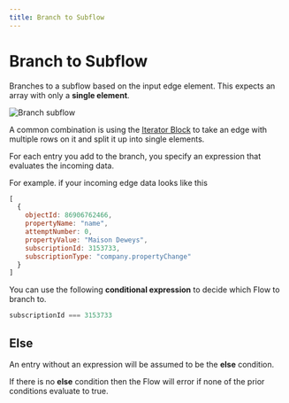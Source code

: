```yaml
---
title: Branch to Subflow
---
```


# Branch to Subflow

Branches to a subflow based on the input edge element. This expects an array with only a **single element**.

![Branch subflow](block-branch-subflow.png#width=800)

A common combination is using the [Iterator Block](Iterator.md) to
take an edge with multiple rows on it and split it up into single elements.

For each entry you add to the branch, you specify an expression that evaluates the incoming data.

For example. if your incoming edge data looks like this

```javascript
[
  {
    objectId: 86906762466,
    propertyName: "name",
    attemptNumber: 0,
    propertyValue: "Maison Deweys",
    subscriptionId: 3153733,
    subscriptionType: "company.propertyChange"
  }
]
```

You can use the following **conditional expression** to decide which Flow to branch to.

```javascript
subscriptionId === 3153733
``` 

## Else
An entry without an expression will be assumed to be the **else** condition.

If there is no **else** condition then the Flow will error if none of the prior conditions evaluate to true.

